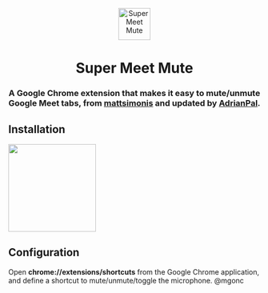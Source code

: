 <p align="center">
<img src="https://raw.githubusercontent.com/mattsimonis/meet-mute/master/logo.png" alt="Super Meet Mute" style="max-width:100%;" width="64" height="64">
</p>

<h1 align="center">Super Meet Mute</h1>
<h3 align="center">A Google Chrome extension that makes it easy to mute/unmute Google Meet tabs, from <a href="https://github.com/mattsimonis">mattsimonis</a> and updated by <a href="https://github.com/mattsimonis">AdrianPal</a>.</h3>

## Installation

[<img src="install.png" width="175px">][webstore-url]

[webstore-url]: https://chrome.google.com/webstore/detail/meet-mute/dkgoclojlihiolngeagmhkjiglmoeeic

## Configuration

Open **chrome://extensions/shortcuts** from the Google Chrome application, and define a shortcut to mute/unmute/toggle the microphone.
@mgonc
